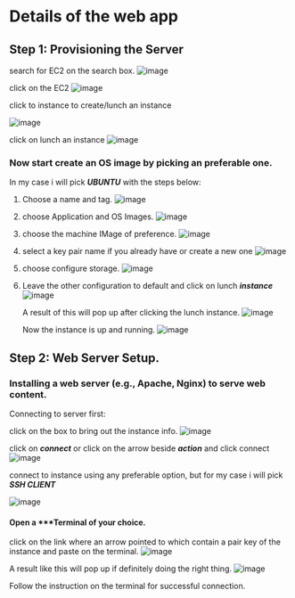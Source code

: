 # Details of the web app

## Step 1: Provisioning the Server

search for EC2 on the search box.
![image](https://github.com/user-attachments/assets/47ecfa54-add9-4f66-a0fa-cca7a2c66677)

click on the EC2 
![image](https://github.com/user-attachments/assets/8a2fc3b6-8d99-4b79-a783-97802e6400db)

click to instance to create/lunch an instance

![image](https://github.com/user-attachments/assets/81cd9c1c-9795-42ff-bcab-09fb187fb79f)

click on lunch an instance 
![image](https://github.com/user-attachments/assets/3eaa9496-eefe-447e-b07b-0dcf7d6a1478)

### Now start create an OS image by picking an preferable one.
In my case i will pick ***UBUNTU*** with the steps below:

1. Choose a name and tag.
   ![image](https://github.com/user-attachments/assets/47cd9f85-121d-4d2f-a293-18383b7fd73b)

2. choose Application and OS Images.
  ![image](https://github.com/user-attachments/assets/81456476-dbbc-490a-93a6-75e0008fbaca)

3. choose the machine IMage of preference.
 ![image](https://github.com/user-attachments/assets/e6de7977-8bda-4957-aeec-7080181167d3)

4. select a key pair name if you already have or create a new one
 ![image](https://github.com/user-attachments/assets/3b64e574-101f-4254-b295-e8601bff3fbb)

5. choose configure storage.
   ![image](https://github.com/user-attachments/assets/399075e5-8b89-4777-8e9f-a07c260a033a)

6. Leave the other configuration to default and click on lunch ***instance***
   ![image](https://github.com/user-attachments/assets/e5534c48-f44c-42cd-8cea-116a3661be06)

   A result of this will pop up after clicking the lunch instance.
   ![image](https://github.com/user-attachments/assets/e0411a5c-cbd2-4c2c-9285-26b032104714)

   Now the instance is up and running.
   ![image](https://github.com/user-attachments/assets/15a45fe3-e3fb-4d88-8045-0d93c950e0b0)

  
## Step 2: Web Server Setup.
###  Installing a web server (e.g., Apache, Nginx) to serve web content.

Connecting to server first:

click on the box to bring out the instance info.
![image](https://github.com/user-attachments/assets/0a5fbd26-01d8-4f9d-9ef1-f93e9ef3442e)

click on ***connect*** or click on the arrow beside ***action*** and click connect
![image](https://github.com/user-attachments/assets/cf36b642-c1c5-4d76-805d-0f808e53b617)

connect to instance using any preferable option, but for my case i will pick ***SSH CLIENT***

![image](https://github.com/user-attachments/assets/2d570f83-4596-4d3e-852f-bf62990e4364)

#### Open a ***Terminal of your choice.

click on the link where an arrow pointed to which contain a pair key of the instance and paste on the terminal.
![image](https://github.com/user-attachments/assets/4a339deb-dd4e-4e2c-b5ec-2987195e0281)

A result like this will pop up if definitely doing the right thing.
![image](https://github.com/user-attachments/assets/463121da-2d9c-412f-832d-71ba1e84b90d)

Follow the instruction on the terminal for successful connection.











